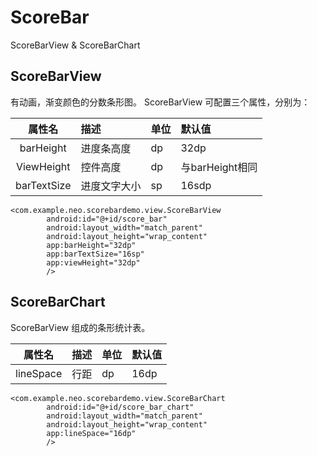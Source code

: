 # ScoreBar
ScoreBarView &amp; ScoreBarChart

## ScoreBarView
有动画，渐变颜色的分数条形图。
ScoreBarView 可配置三个属性，分别为：

| 属性名  | 描述  | 单位 | 默认值 |
| :-----: | :-----| :-- | :-----|
|barHeight | 进度条高度 | dp|32dp|
|ViewHeight | 控件高度 | dp | 与barHeight相同|
|barTextSize | 进度文字大小 | sp | 16sdp|

```
<com.example.neo.scorebardemo.view.ScoreBarView
        android:id="@+id/score_bar"
        android:layout_width="match_parent"
        android:layout_height="wrap_content"
        app:barHeight="32dp"
        app:barTextSize="16sp"
        app:viewHeight="32dp"
        />
  ```

## ScoreBarChart
ScoreBarView 组成的条形统计表。

属性名 | 描述 | 单位 | 默认值
 :--: | :-- | :-- | :-- 
lineSpace|行距|dp|16dp

```
<com.example.neo.scorebardemo.view.ScoreBarChart
        android:id="@+id/score_bar_chart"
        android:layout_width="match_parent"
        android:layout_height="wrap_content"
        app:lineSpace="16dp"
        />
```



